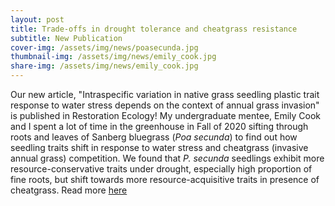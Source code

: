 ```yaml
---
layout: post
title: Trade-offs in drought tolerance and cheatgrass resistance 
subtitle: New Publication
cover-img: /assets/img/news/poasecunda.jpg
thumbnail-img: /assets/img/news/emily_cook.jpg
share-img: /assets/img/news/emily_cook.jpg
---
```


Our new article, "Intraspecific variation in native grass seedling plastic trait response to water stress depends on the context of annual grass invasion" is published in Restoration Ecology! My undergraduate mentee, Emily Cook and I spent a lot of time in the greenhouse in Fall of 2020 sifting through roots and leaves of Sanberg bluegrass (*Poa secunda*) to find out how seedling traits shift in response to water stress and cheatgrass (invasive annual grass) competition. We found that *P. secunda* seedlings exhibit more resource-conservative traits under drought, especially high proportion of fine roots, but shift towards more resource-acquisitive traits in presence of cheatgrass. Read more [here](https://doi.org/10.1111/rec.13816)